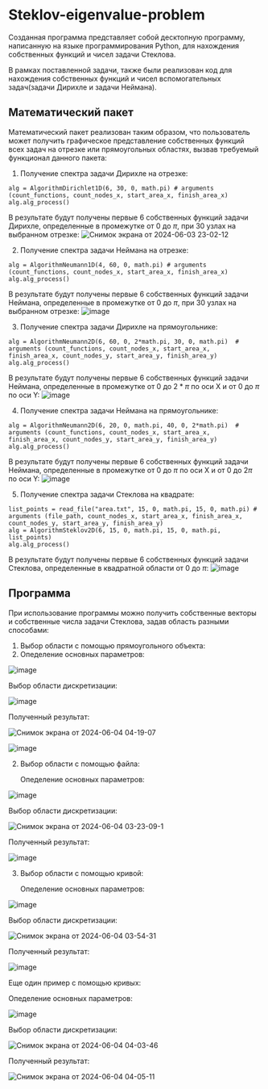 # Steklov-eigenvalue-problem

Созданная программа представляет собой десктопную программу, написанную на языке программирования Python, для нахождения собственных функций и чисел задачи Стеклова.

В рамках поставленной задачи, также были реализован код для нахождения собственных функций и чисел вспомогательных задач(задачи Дирихле и задачи Неймана).

## Математический пакет
Математический пакет реализован таким образом, что пользователь может получить графическое представление собственных функций всех задач на отрезке или прямоугольных областях, вызвав требуемый функционал данного пакета:
1. Получение спектра задачи Дирихле на отрезке:
```
alg = AlgorithmDirichlet1D(6, 30, 0, math.pi) # arguments (count_functions, count_nodes_x, start_area_x, finish_area_x)
alg.alg_process()
```
В результате будут получены первые 6 собственных функций задачи Дирихле, определенные в промежутке от 0 до $\pi$, при 30 узлах на выбранном отрезке:
![Снимок экрана от 2024-06-03 23-02-12](https://github.com/SarychevaAA/Steklov-eigenvalue-problem/assets/71674859/78bae261-7cf6-4839-b491-5166f0a79dc2)

2.  Получение спектра задачи Неймана на отрезке:
```
alg = AlgorithmNeumann1D(4, 60, 0, math.pi) # arguments (count_functions, count_nodes_x, start_area_x, finish_area_x)
alg.alg_process()
```
В результате будут получены первые 6 собственных функций задачи Неймана, определенные в промежутке от 0 до $\pi$, при 30 узлах на выбранном отрезке:
![image](https://github.com/SarychevaAA/Steklov-eigenvalue-problem/assets/71674859/a1d8433e-028f-43d5-a7d1-0428db862bb5)

3. Получение спектра задачи Дирихле на прямоугольнике:
```
alg = AlgorithmNeumann2D(6, 60, 0, 2*math.pi, 30, 0, math.pi)  # arguments (count_functions, count_nodes_x, start_area_x, finish_area_x, count_nodes_y, start_area_y, finish_area_y)
alg.alg_process()
```
В результате будут получены первые 6 собственных функций задачи Неймана, определенные в промежутке от 0 до $2*\pi$ по оси X и от 0 до $\pi$ по оси Y:
![image](https://github.com/SarychevaAA/Steklov-eigenvalue-problem/assets/71674859/9bdb157b-bbfa-4829-b848-da8aa16bba29)

4. Получение спектра задачи Неймана на прямоугольнике:
```
alg = AlgorithmNeumann2D(6, 20, 0, math.pi, 40, 0, 2*math.pi)  # arguments (count_functions, count_nodes_x, start_area_x, finish_area_x, count_nodes_y, start_area_y, finish_area_y)
alg.alg_process()
```
В результате будут получены первые 6 собственных функций задачи Неймана, определенные в промежутке от 0 до $\pi$ по оси X и от 0 до $2\pi$ по оси Y:
![image](https://github.com/SarychevaAA/Steklov-eigenvalue-problem/assets/71674859/4bab4918-03c9-4ed5-ba36-88c8b6d55b65)

5. Получение спектра задачи Стеклова на квадрате:
 ```
list_points = read_file("area.txt", 15, 0, math.pi, 15, 0, math.pi) # arguments (file_path, count_nodes_x, start_area_x, finish_area_x, count_nodes_y, start_area_y, finish_area_y)
alg = AlgorithmSteklov2D(6, 15, 0, math.pi, 15, 0, math.pi, list_points)
alg.alg_process()
```  
В результате будут получены первые 6 собственных функций задачи Стеклова, определенные в квадратной области от 0 до $\pi$:
![image](https://github.com/SarychevaAA/Steklov-eigenvalue-problem/assets/71674859/c72369e0-1d9c-459d-aebc-cadd1c0622ab)

## Программа
При использование программы можно получить собственные векторы и собственные числа задачи Стеклова, задав область разными способами:
1. Выбор области с помощью прямоугольного объекта:
2. 
   Опеделение основных параметров:
   
![image](https://github.com/SarychevaAA/Steklov-eigenvalue-problem/assets/71674859/e52d0062-6a52-450f-ae7a-607a132650b9)

   Выбор области дискретизации:

![image](https://github.com/SarychevaAA/Steklov-eigenvalue-problem/assets/71674859/42b9ad4c-503e-41d8-8799-98681705b7c4)

  Полученный результат:

![Снимок экрана от 2024-06-04 04-19-07](https://github.com/SarychevaAA/Steklov-eigenvalue-problem/assets/71674859/4c7c1ea5-0e4b-4a4a-b3f0-b26c8c4f5908)

![image](https://github.com/SarychevaAA/Steklov-eigenvalue-problem/assets/71674859/9472165b-d778-487f-9b8b-474a0cc9765d)

2. Выбор области с помощью файла:

   Опеделение основных параметров:
   
![image](https://github.com/SarychevaAA/Steklov-eigenvalue-problem/assets/71674859/49e00960-043e-4607-9b37-17981493a35e)
   
   Выбор области дискретизации:

![Снимок экрана от 2024-06-04 03-23-09-1](https://github.com/SarychevaAA/Steklov-eigenvalue-problem/assets/71674859/1c98e41e-6682-487d-bfbe-f8531763cd68)

  Полученный результат:

![image](https://github.com/SarychevaAA/Steklov-eigenvalue-problem/assets/71674859/7a1461ec-2e19-408b-8403-d2a01e2fac7f)

3. Выбор области с помощью кривой:

   Опеделение основных параметров:

![image](https://github.com/SarychevaAA/Steklov-eigenvalue-problem/assets/71674859/811a23ca-933f-4a15-bc02-b0161e73b058)
   
   Выбор области дискретизации:

![Снимок экрана от 2024-06-04 03-54-31](https://github.com/SarychevaAA/Steklov-eigenvalue-problem/assets/71674859/458b175b-6e27-4c47-b166-21f65ddd24f1)

  Полученный результат:
    
![image](https://github.com/SarychevaAA/Steklov-eigenvalue-problem/assets/71674859/c41ba864-b84a-4feb-aa7c-24f670abd944)

Еще один пример с помощью кривых:

  Опеделение основных параметров:
  
  ![image](https://github.com/SarychevaAA/Steklov-eigenvalue-problem/assets/71674859/3b72556b-fa59-42e4-8ff9-50bb35910339)


  Выбор области дискретизации:
  
![Снимок экрана от 2024-06-04 04-03-46](https://github.com/SarychevaAA/Steklov-eigenvalue-problem/assets/71674859/6f908122-c82d-4c8d-8cb7-186c7522e9b9)

  Полученный результат:

  ![Снимок экрана от 2024-06-04 04-05-11](https://github.com/SarychevaAA/Steklov-eigenvalue-problem/assets/71674859/5fb7eac4-80c1-41bf-986c-db5aa4630bc6)





